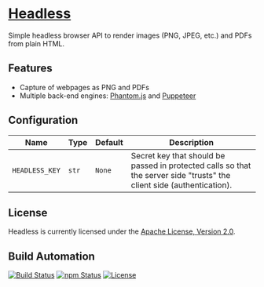 # [Headless](https://headless.hive.pt)

Simple headless browser API to render images (PNG, JPEG, etc.) and PDFs from plain HTML.

## Features

* Capture of webpages as PNG and PDFs
* Multiple back-end engines: [Phantom.js](https://phantomjs.org) and [Puppeteer](https://github.com/GoogleChrome/puppeteer)

## Configuration

| Name | Type | Default | Description |
| ----- | ----- | ----- | ----- |
| `HEADLESS_KEY` | `str` | `None` | Secret key that should be passed in protected calls so that the server side "trusts" the client side (authentication). |

## License

Headless is currently licensed under the [Apache License, Version 2.0](http://www.apache.org/licenses/).

## Build Automation

[![Build Status](https://travis-ci.org/hivesolutions/headless.svg?branch=master)](https://travis-ci.org/hivesolutions/headless)
[![npm Status](https://img.shields.io/npm/v/hive-headless.svg)](https://www.npmjs.com/package/hive-headless)
[![License](https://img.shields.io/badge/license-Apache%202.0-blue.svg)](https://www.apache.org/licenses/)
